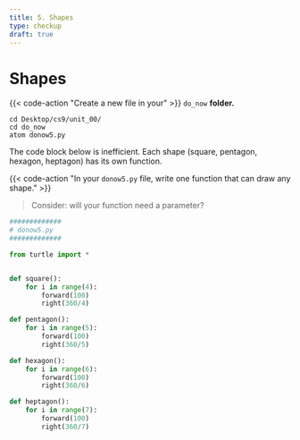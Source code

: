 ```yaml
---
title: 5. Shapes
type: checkup
draft: true
---
```


# Shapes

{{< code-action "Create a new file in your" >}} `do_now` **folder.**
```shell
cd Desktop/cs9/unit_00/
cd do_now
atom donow5.py
```
 The code block below is inefficient. Each shape (square, pentagon, hexagon, heptagon) has its own function.

{{< code-action "In your `donow5.py` file, write one function that can draw any shape." >}}
>  Consider: will your function need a parameter?
>


```python
#############
# donow5.py
#############

from turtle import *


def square():
    for i in range(4):
        forward(100)
        right(360/4)

def pentagon():
    for i in range(5):
        forward(100)
        right(360/5)

def hexagon():
    for i in range(6):
        forward(100)
        right(360/6)

def heptagon():
    for i in range(7):
        forward(100)
        right(360/7)

```
